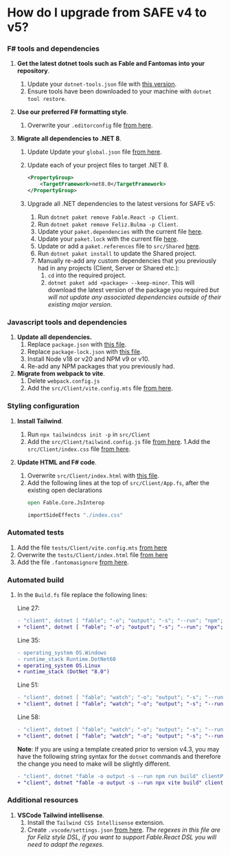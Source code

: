 # How do I upgrade from SAFE v4 to v5?

### F# tools and dependencies

1. **Get the latest dotnet tools such as Fable and Fantomas into your repository**.
	1. Update your `dotnet-tools.json` file with [this version](https://github.com/SAFE-Stack/SAFE-template/blob/master/Content/default/.config/dotnet-tools.json).
	1. Ensure tools have been downloaded to your machine with `dotnet tool restore`.

1. **Use our preferred F# formatting style**.
	1. Overwrite your `.editorconfig` file [from here](https://github.com/SAFE-Stack/SAFE-template/blob/master/Content/default/.editorconfig).

1. **Migrate all dependencies to .NET 8**.
	1. Update Update your `global.json` file [from here](https://github.com/SAFE-Stack/SAFE-template/blob/master/Content/default/global.json).

	1. Update each of your project files to target .NET 8.

	    ```xml
	    <PropertyGroup>
	        <TargetFramework>net8.0</TargetFramework>
	    </PropertyGroup>
	    ```

	1. Upgrade all .NET dependencies to the latest versions for SAFE v5:

		1. Run `dotnet paket remove Fable.React -p Client`.
		1. Run `dotnet paket remove Feliz.Bulma -p Client`.
		1. Update your `paket.dependencies` with the current file [here](https://github.com/SAFE-Stack/SAFE-template/blob/master/Content/default/paket.dependencies).
		1. Update your `paket.lock` with the current file [here](https://github.com/SAFE-Stack/SAFE-template/blob/master/Content/default/paket.lock).
		1. Update or add a `paket.references` file to `src/Shared` [here](https://github.com/SAFE-Stack/SAFE-template/blob/master/Content/default/src/Shared/paket.references).
		1. Run `dotnet paket install` to update the Shared project.
		1. Manually re-add any custom dependencies that you previously had in any projects (Client, Server or Shared etc.):
			1. `cd` into the required project.
			1. `dotnet paket add <package> --keep-minor`. This will download the latest version of the package you required *but will not update any associated dependencies outside of their existing major version*.

### Javascript tools and dependencies

1. **Update all dependencies.**
	1. Replace `package.json` with [this file](https://github.com/SAFE-Stack/SAFE-template/blob/master/Content/default/package.json).
	1. Replace `package-lock.json` with [this file](https://github.com/SAFE-Stack/SAFE-template/blob/master/Content/default/package-lock.json).
	1. Install Node v18 or v20 and NPM v9 or v10.
	1. Re-add any NPM packages that you previously had.
1. **Migrate from webpack to vite**.
	1. Delete `webpack.config.js`
	1. Add the `src/Client/vite.config.mts` file [from here](https://github.com/SAFE-Stack/SAFE-template/blob/master/Content/default/src/Client/vite.config.mts).

### Styling configuration
1. **Install Tailwind**.
	1. Run `npx tailwindcss init -p` in `src/Client`
	1. Add the `src/Client/tailwind.config.js` file [from here](https://github.com/SAFE-Stack/SAFE-template/blob/master/Content/default/src/Client/tailwind.config.js).
	1.Add the `src/Client/index.css` file [from here](https://github.com/SAFE-Stack/SAFE-template/blob/master/Content/default/src/Client/index.css).

1. **Update HTML and F# code**.
	1. Overwrite `src/Client/index.html` with [this file](https://github.com/SAFE-Stack/SAFE-template/blob/master/Content/default/src/Client/index.html).
	1. Add the following lines at the top of `src/Client/App.fs`, after the existing open declarations
		```fs
		open Fable.Core.JsInterop

		importSideEffects "./index.css"
		```

### Automated tests
1. Add the file `tests/Client/vite.config.mts` [from here](https://github.com/SAFE-Stack/SAFE-template/blob/master/Content/default/tests/Client/vite.config.mts)
1. Overwrite the `tests/Client/index.html` file [from here](https://github.com/SAFE-Stack/SAFE-template/blob/master/Content/default/tests/Client/index.html)
1. Add the file `.fantomasignore` [from here](https://github.com/SAFE-Stack/SAFE-template/blob/master/Content/default/.fantomasignore).

### Automated build
1. In the `Build.fs` file replace the following lines:

	Line 27:

	```diff
	- "client", dotnet [ "fable"; "-o"; "output"; "-s"; "--run"; "npm"; "run"; "build" ] clientPath ]
	+ "client", dotnet [ "fable"; "-o"; "output"; "-s"; "--run"; "npx"; "vite"; "build" ] clientPath ]
	```

	Line 35:

	```diff
	- operating_system OS.Windows
	- runtime_stack Runtime.DotNet60
	+ operating_system OS.Linux
	+ runtime_stack (DotNet "8.0")
	```

	Line 51:

	```diff
	- "client", dotnet [ "fable"; "watch"; "-o"; "output"; "-s"; "--run"; "npm"; "run"; "start" ] clientPath ]
	+ "client", dotnet [ "fable"; "watch"; "-o"; "output"; "-s"; "--run"; "npx"; "vite" ] clientPath ]
	```

	Line 58:

	```diff
	- "client", dotnet [ "fable"; "watch"; "-o"; "output"; "-s"; "--run"; "npm"; "run"; "test:live" ] clientTestsPath ]
	+ "client", dotnet [ "fable"; "watch"; "-o"; "output"; "-s"; "--run"; "npx"; "vite" ] clientTestsPath ]
	```

	**Note**: If you are using a template created prior to version v4.3, you may have the following string syntax for the `dotnet` commands and therefore the change you need to make will be slightly different.

	```diff
	- "client", dotnet "fable -o output -s --run npm run build" clientPath
	+ "client", dotnet "fable -o output -s --run npx vite build" clientPath
	```

### Additional resources
1. **VSCode Tailwind intellisense**.
	1. Install the `Tailwind CSS Intellisense` extension.
	1. Create `.vscode/settings.json` [from here](https://github.com/SAFE-Stack/SAFE-template/blob/master/Content/default/.vscode/settings.json). *The regexes in this file are for Feliz style DSL, if you want to support Fable.React DSL you will need to adapt the regexes.*